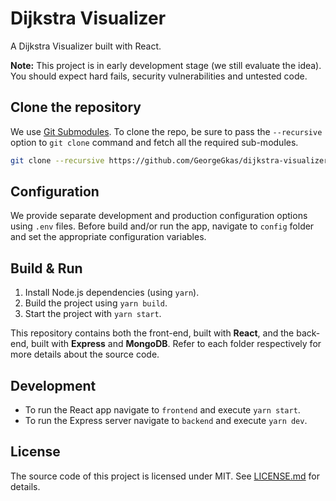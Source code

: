 # Dijkstra Visualizer

A Dijkstra Visualizer built with React.

**Note:** This project is in early development stage (we still evaluate the idea). You should expect hard fails, security vulnerabilities and untested code.

## Clone the repository

We use [Git Submodules](https://git-scm.com/book/en/v2/Git-Tools-Submodules). To clone the repo, be sure to pass the `--recursive` option to `git clone` command and fetch all the required sub-modules.

```bash
git clone --recursive https://github.com/GeorgeGkas/dijkstra-visualizer.git
```

## Configuration

We provide separate development and production configuration options using `.env` files. Before build and/or run the app, navigate to `config` folder and set the appropriate configuration variables.

## Build & Run

1. Install Node.js dependencies (using `yarn`).
2. Build the project using `yarn build`.
3. Start the project with `yarn start`.

This repository contains both the front-end, built with **React**, and the back-end, built with **Express** and **MongoDB**. Refer to each folder respectively for more details about the source code.

## Development

- To run the React app navigate to `frontend` and execute `yarn start`.
- To run the Express server navigate to `backend` and execute `yarn dev`.

## License

The source code of this project is licensed under MIT. See [LICENSE.md](LICENSE.md) for details.
